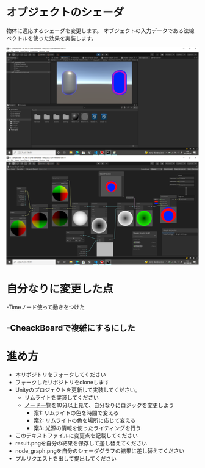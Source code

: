 # オブジェクトのシェーダ
物体に適応するシェーダを変更します。
オブジェクトの入力データである法線ベクトルを使った効果を実装します。

![結果画像](ゲーム画面.png)
![シェーダグラフ](シェーダーグラフ.png)

# 自分なりに変更した点

-Timeノード使って動きをつけた

-CheackBoardで複雑にするにした
-

# 進め方

- 本リポジトリをフォークしてください
- フォークしたリポジトリをcloneします
- Unityのプロジェクトを更新して実装してください。
  - リムライトを実装してください
  - [ノード一覧](https://docs.unity3d.com/ja/Packages/com.unity.shadergraph@10.0/manual/Node-Library.html)を10分以上見て、自分なりにロジックを変更しよう
    - 案1: リムライトの色を時間で変える
    - 案2: リムライトの色を場所に応じて変える
    - 案3: 光源の情報を使ったライティングを行う
- このテキストファイルに変更点を記載してください
- result.pngを自分の結果を保存して差し替えてください
- node_graph.pngを自分のシェーダグラフの結果に差し替えてください
- プルリクエストを出して提出してください
